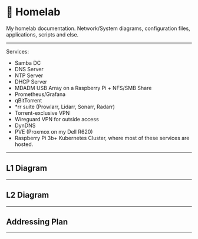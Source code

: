 # 💾 Homelab 
My homelab documentation. Network/System diagrams, configuration files, applications, scripts and else.

--------------------
Services:
- Samba DC
- DNS Server
- NTP Server
- DHCP Server
- MDADM USB Array on a Raspberry Pi + NFS/SMB Share
- Prometheus/Grafana
- qBitTorrent
- *rr suite (Prowlarr, Lidarr, Sonarr, Radarr)
- Torrent-exclusive VPN
- Wireguard VPN for outside access
- DynDNS
- PVE (Proxmox on my Dell R620)
- Raspberry Pi 3b+ Kubernetes Cluster, where most of these services are hosted.

-------------------

## L1 Diagram

--------------------

## L2 Diagram

--------------------

## Addressing Plan

--------------------
